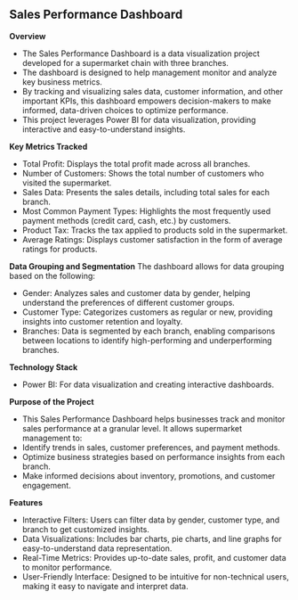 **Sales Performance Dashboard**
------------------------------------------------------------------------------------------------------------------------

**Overview**
  * The Sales Performance Dashboard is a data visualization project developed for a supermarket chain with three branches. 
  * The dashboard is designed to help management monitor and analyze key business metrics. 
  * By tracking and visualizing sales data, customer information, and other important KPIs, this dashboard empowers decision-makers to make informed, data-driven choices to optimize performance.
  * This project leverages Power BI for data visualization, providing interactive and easy-to-understand insights.

**Key Metrics Tracked**
  * Total Profit: Displays the total profit made across all branches.
  * Number of Customers: Shows the total number of customers who visited the supermarket.
  * Sales Data: Presents the sales details, including total sales for each branch.
  * Most Common Payment Types: Highlights the most frequently used payment methods (credit card, cash, etc.) by customers.
  * Product Tax: Tracks the tax applied to products sold in the supermarket.
  * Average Ratings: Displays customer satisfaction in the form of average ratings for products.
  
**Data Grouping and Segmentation**
  The dashboard allows for data grouping based on the following:
  * Gender: Analyzes sales and customer data by gender, helping understand the preferences of different customer groups.
  * Customer Type: Categorizes customers as regular or new, providing insights into customer retention and loyalty.
  * Branches: Data is segmented by each branch, enabling comparisons between locations to identify high-performing and underperforming branches.
    
**Technology Stack**
  * Power BI: For data visualization and creating interactive dashboards.

**Purpose of the Project**
  * This Sales Performance Dashboard helps businesses track and monitor sales performance at a granular level. It allows supermarket management to:
  * Identify trends in sales, customer preferences, and payment methods.
  * Optimize business strategies based on performance insights from each branch.
  * Make informed decisions about inventory, promotions, and customer engagement.


    
**Features**
  * Interactive Filters: Users can filter data by gender, customer type, and branch to get customized insights.
  * Data Visualizations: Includes bar charts, pie charts, and line graphs for easy-to-understand data representation.
  * Real-Time Metrics: Provides up-to-date sales, profit, and customer data to monitor performance.
  * User-Friendly Interface: Designed to be intuitive for non-technical users, making it easy to navigate and interpret data.
